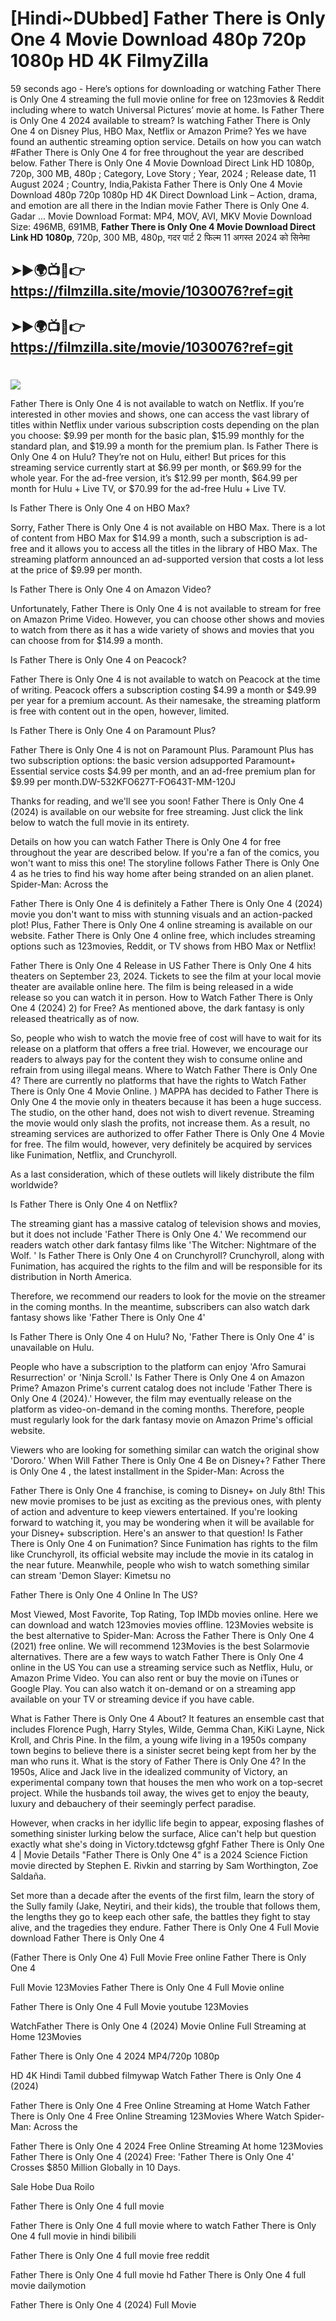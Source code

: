 # [Hindi~DUbbed] Father There is Only One 4 Movie Download 480p 720p 1080p HD 4K FilmyZilla


59 seconds ago - Here’s options for downloading or watching Father There is Only One 4 streaming the full movie online for free on 123movies & Reddit including where to watch Universal Pictures’ movie at home. Is Father There is Only One 4 2024 available to stream? Is watching Father There is Only One 4 on Disney Plus, HBO Max, Netflix or Amazon Prime? Yes we have found an authentic streaming option service. Details on how you can watch #Father There is Only One 4 for free throughout the year are described below. Father There is Only One 4 Movie Download Direct Link HD 1080p, 720p, 300 MB, 480p ; Category, Love Story ; Year, 2024 ; Release date, 11 August 2024 ; Country, India,Pakista Father There is Only One 4 Movie Download 480p 720p 1080p HD 4K Direct Download Link – Action, drama, and emotion are all there in the Indian movie Father There is Only One 4. Gadar ...
Movie Download Format: MP4, MOV, AVI, MKV
Movie Download Size: 496MB, 691MB, **Father There is Only One 4 Movie Download Direct Link HD 1080p**, 720p, 300 MB, 480p, गदर पार्ट 2 फिल्म 11 अगस्त 2024 को सिनेमा

## ➤►🌍📺📱👉   https://filmzilla.site/movie/1030076?ref=git

## ➤►🌍📺📱👉   https://filmzilla.site/movie/1030076?ref=git

#

<img src="https://image.tmdb.org/t/p/w780//nk3RLLZiRAsUxZjtZoXTu77IN03.jpg" />

Father There is Only One 4 is not available to watch on Netflix. If you’re interested in other movies and shows, one can access the vast library of titles within Netflix under various subscription costs depending on the plan you choose: $9.99 per month for the basic plan, $15.99 monthly for the standard plan, and $19.99 a month for the premium plan. Is Father There is Only One 4 on Hulu? They’re not on Hulu, either! But prices for this streaming service currently start at $6.99 per month, or $69.99 for the whole year. For the ad-free version, it’s $12.99 per month, $64.99 per month for Hulu + Live TV, or $70.99 for the ad-free Hulu + Live TV.

Is Father There is Only One 4 on HBO Max?

Sorry, Father There is Only One 4 is not available on HBO Max. There is a lot of content from HBO Max for $14.99 a month, such a subscription is ad- free and it allows you to access all the titles in the library of HBO Max. The streaming platform announced an ad-supported version that costs a lot less at the price of $9.99 per month.

Is Father There is Only One 4 on Amazon Video?

Unfortunately, Father There is Only One 4 is not available to stream for free on Amazon Prime Video. However, you can choose other shows and movies to watch from there as it has a wide variety of shows and movies that you can choose from for $14.99 a month.

Is Father There is Only One 4 on Peacock?

Father There is Only One 4 is not available to watch on Peacock at the time of writing. Peacock offers a subscription costing $4.99 a month or $49.99 per year for a premium account. As their namesake, the streaming platform is free with content out in the open, however, limited.

Is Father There is Only One 4 on Paramount Plus?

Father There is Only One 4 is not on Paramount Plus. Paramount Plus has two subscription options: the basic version adsupported Paramount+ Essential service costs $4.99 per month, and an ad-free premium plan for $9.99 per month.DW-532KFO627T-FO643T-MM-120J

Thanks for reading, and we'll see you soon! Father There is Only One 4 (2024) is available on our website for free streaming. Just click the link below to watch the full movie in its entirety.

Details on how you can watch Father There is Only One 4 for free throughout the year are described below. If you're a fan of the comics, you won't want to miss this one! The storyline follows Father There is Only One 4 as he tries to find his way home after being stranded on an alien planet. Spider-Man: Across the

Father There is Only One 4 is definitely a Father There is Only One 4 (2024) movie you don't want to miss with stunning visuals and an action-packed plot! Plus, Father There is Only One 4 online streaming is available on our website. Father There is Only One 4 online free, which includes streaming options such as 123movies, Reddit, or TV shows from HBO Max or Netflix!

Father There is Only One 4 Release in US Father There is Only One 4 hits theaters on September 23, 2024. Tickets to see the film at your local movie theater are available online here. The film is being released in a wide release so you can watch it in person. How to Watch Father There is Only One 4 (2024) 2) for Free? As mentioned above, the dark fantasy is only released theatrically as of now.

So, people who wish to watch the movie free of cost will have to wait for its release on a platform that offers a free trial. However, we encourage our readers to always pay for the content they wish to consume online and refrain from using illegal means. Where to Watch Father There is Only One 4? There are currently no platforms that have the rights to Watch Father There is Only One 4 Movie Online. ) MAPPA has decided to Father There is Only One 4 the movie only in theaters because it has been a huge success. The studio, on the other hand, does not wish to divert revenue. Streaming the movie would only slash the profits, not increase them. As a result, no streaming services are authorized to offer Father There is Only One 4 Movie for free. The film would, however, very definitely be acquired by services like Funimation, Netflix, and Crunchyroll.

As a last consideration, which of these outlets will likely distribute the film worldwide?

Is Father There is Only One 4 on Netflix?

The streaming giant has a massive catalog of television shows and movies, but it does not include 'Father There is Only One 4.' We recommend our readers watch other dark fantasy films like 'The Witcher: Nightmare of the Wolf. ' Is Father There is Only One 4 on Crunchyroll? Crunchyroll, along with Funimation, has acquired the rights to the film and will be responsible for its distribution in North America.

Therefore, we recommend our readers to look for the movie on the streamer in the coming months. In the meantime, subscribers can also watch dark fantasy shows like 'Father There is Only One 4'

Is Father There is Only One 4 on Hulu? No, 'Father There is Only One 4' is unavailable on Hulu.

People who have a subscription to the platform can enjoy 'Afro Samurai Resurrection' or 'Ninja Scroll.' Is Father There is Only One 4 on Amazon Prime? Amazon Prime's current catalog does not include 'Father There is Only One 4 (2024).' However, the film may eventually release on the platform as video-on-demand in the coming months. Therefore, people must regularly look for the dark fantasy movie on Amazon Prime's official website.

Viewers who are looking for something similar can watch the original show 'Dororo.' When Will Father There is Only One 4 Be on Disney+? Father There is Only One 4 , the latest installment in the Spider-Man: Across the

Father There is Only One 4 franchise, is coming to Disney+ on July 8th! This new movie promises to be just as exciting as the previous ones, with plenty of action and adventure to keep viewers entertained. If you're looking forward to watching it, you may be wondering when it will be available for your Disney+ subscription. Here's an answer to that question! Is Father There is Only One 4 on Funimation? Since Funimation has rights to the film like Crunchyroll, its official website may include the movie in its catalog in the near future. Meanwhile, people who wish to watch something similar can stream 'Demon Slayer: Kimetsu no

Father There is Only One 4 Online In The US?

Most Viewed, Most Favorite, Top Rating, Top IMDb movies online. Here we can download and watch 123movies movies offline. 123Movies website is the best alternative to Spider-Man: Across the Father There is Only One 4 (2021) free online. We will recommend 123Movies is the best Solarmovie alternatives. There are a few ways to watch Father There is Only One 4 online in the US You can use a streaming service such as Netflix, Hulu, or Amazon Prime Video. You can also rent or buy the movie on iTunes or Google Play. You can also watch it on-demand or on a streaming app available on your TV or streaming device if you have cable.

What is Father There is Only One 4 About? It features an ensemble cast that includes Florence Pugh, Harry Styles, Wilde, Gemma Chan, KiKi Layne, Nick Kroll, and Chris Pine. In the film, a young wife living in a 1950s company town begins to believe there is a sinister secret being kept from her by the man who runs it. What is the story of Father There is Only One 4? In the 1950s, Alice and Jack live in the idealized community of Victory, an experimental company town that houses the men who work on a top-secret project. While the husbands toil away, the wives get to enjoy the beauty, luxury and debauchery of their seemingly perfect paradise.

However, when cracks in her idyllic life begin to appear, exposing flashes of something sinister lurking below the surface, Alice can't help but question exactly what she's doing in Victory.tdctewsg gfghf Father There is Only One 4 | Movie Details "Father There is Only One 4" is a 2024 Science Fiction movie directed by Stephen E. Rivkin and starring by Sam Worthington, Zoe Saldaña.

Set more than a decade after the events of the first film, learn the story of the Sully family (Jake, Neytiri, and their kids), the trouble that follows them, the lengths they go to keep each other safe, the battles they fight to stay alive, and the tragedies they endure. Father There is Only One 4 Full Movie download Father There is Only One 4

(Father There is Only One 4) Full Movie Free online Father There is Only One 4

Full Movie 123Movies Father There is Only One 4 Full Movie online

Father There is Only One 4 Full Movie youtube 123Movies

WatchFather There is Only One 4 (2024) Movie Online Full Streaming at Home 123Movies

Father There is Only One 4 2024 MP4/720p 1080p

HD 4K Hindi Tamil dubbed filmywap Watch Father There is Only One 4 (2024)

Father There is Only One 4 Free Online Streaming at Home Watch Father There is Only One 4 Free Online Streaming 123Movies Where Watch Spider-Man: Across the

Father There is Only One 4 2024 Free Online Streaming At home 123Movies Father There is Only One 4 (2024) Free: 'Father There is Only One 4' Crosses $850 Million Globally in 10 Days.

Sale Hobe Dua Roilo

Father There is Only One 4 full movie

Father There is Only One 4 full movie where to watch Father There is Only One 4 full movie in hindi bilibili

Father There is Only One 4 full movie free reddit

Father There is Only One 4 full movie hd Father There is Only One 4 full movie dailymotion

Father There is Only One 4 (2024) Full Movie
